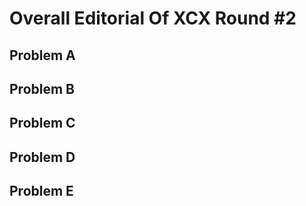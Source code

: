 # Overall Editorial Of XCX Round #2

## Problem A

## Problem B

## Problem C

## Problem D

## Problem E

